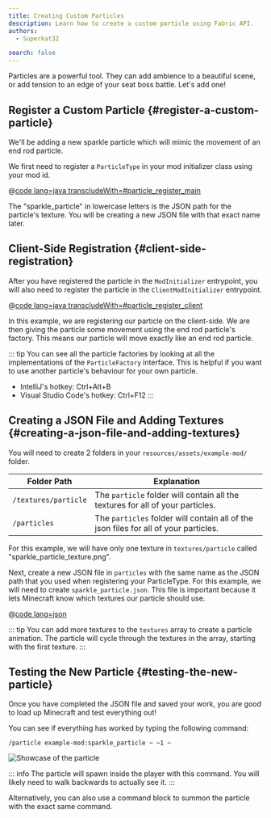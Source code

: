 ```yaml
---
title: Creating Custom Particles
description: Learn how to create a custom particle using Fabric API.
authors:
  - Superkat32

search: false
---
```


Particles are a powerful tool. They can add ambience to a beautiful scene, or add tension to an edge of your seat boss battle. Let's add one!

## Register a Custom Particle {#register-a-custom-particle}

We'll be adding a new sparkle particle which will mimic the movement of an end rod particle.

We first need to register a `ParticleType` in your mod initializer class using your mod id.

@[code lang=java transcludeWith=#particle_register_main](@/reference/1.20.4/src/main/java/com/example/docs/ExampleMod.java)

The "sparkle_particle" in lowercase letters is the JSON path for the particle's texture. You will be creating a new JSON file with that exact name later.

## Client-Side Registration {#client-side-registration}

After you have registered the particle in the `ModInitializer` entrypoint, you will also need to register the particle in the `ClientModInitializer` entrypoint.

@[code lang=java transcludeWith=#particle_register_client](@/reference/1.20.4/src/client/java/com/example/docs/ExampleModClient.java)

In this example, we are registering our particle on the client-side. We are then giving the particle some movement using the end rod particle's factory. This means our particle will move exactly like an end rod particle.

::: tip
You can see all the particle factories by looking at all the implementations of the `ParticleFactory` interface. This is helpful if you want to use another particle's behaviour for your own particle.

- IntelliJ's hotkey: Ctrl+Alt+B
- Visual Studio Code's hotkey: Ctrl+F12
:::

## Creating a JSON File and Adding Textures {#creating-a-json-file-and-adding-textures}

You will need to create 2 folders in your `resources/assets/example-mod/` folder.

| Folder Path          | Explanation                                                                          |
|----------------------|--------------------------------------------------------------------------------------|
| `/textures/particle` | The `particle` folder will contain all the textures for all of your particles.       |
| `/particles`         | The `particles` folder will contain all of the json files for all of your particles. |

For this example, we will have only one texture in `textures/particle` called "sparkle_particle_texture.png".

Next, create a new JSON file in `particles` with the same name as the JSON path that you used when registering your ParticleType. For this example, we will need to create `sparkle_particle.json`. This file is important because it lets Minecraft know which textures our particle should use.

@[code lang=json](@/reference/1.20.4/src/main/resources/assets/example-mod/particles/sparkle_particle.json)

::: tip
You can add more textures to the `textures` array to create a particle animation. The particle will cycle through the textures in the array, starting with the first texture.
:::

## Testing the New Particle {#testing-the-new-particle}

Once you have completed the JSON file and saved your work, you are good to load up Minecraft and test everything out!

You can see if everything has worked by typing the following command:

```mcfunction
/particle example-mod:sparkle_particle ~ ~1 ~
```

![Showcase of the particle](/assets/develop/rendering/particles/sparkle-particle-showcase.png)

::: info
The particle will spawn inside the player with this command. You will likely need to walk backwards to actually see it.
:::

Alternatively, you can also use a command block to summon the particle with the exact same command.
